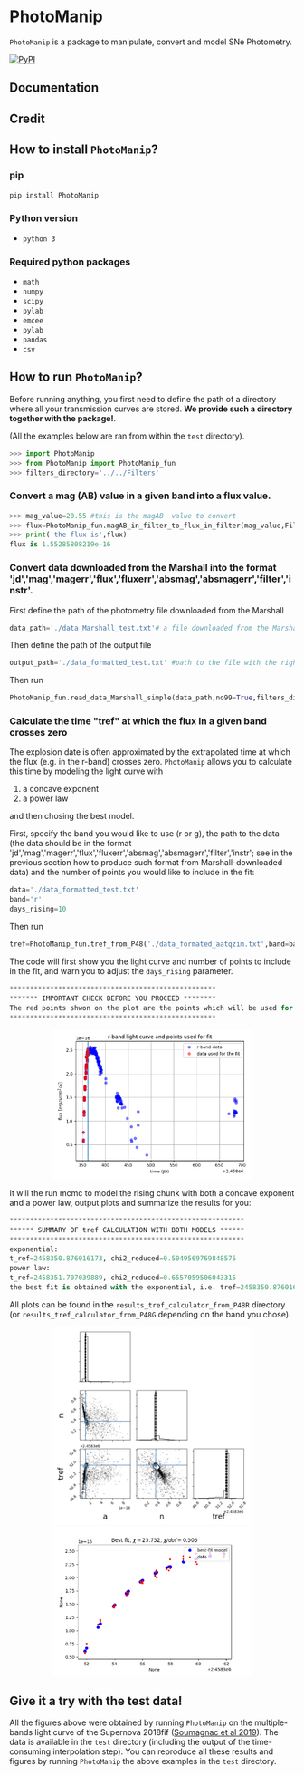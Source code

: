 # PhotoManip
`PhotoManip` is a package to manipulate, convert and model SNe Photometry.

[![PyPI](https://img.shields.io/pypi/v/PhotoManip.svg?style=flat-square)](https://pypi.python.org/pypi/PhotoManip)

## Documentation

## Credit

## How to install `PhotoManip`?

### pip

`pip install PhotoManip`

### Python version
* `python 3`

### Required python packages
* `math`
* `numpy`
* `scipy`
* `pylab`
* `emcee`
* `pylab`
* `pandas`
* `csv`

## How to run `PhotoManip`?
Before running anything, you first need to define the path of a directory where all your transmission curves are stored. **We provide such a directory together with the package!**. 

(All the examples below are ran from within the `test` directory).

```python
>>> import PhotoManip
>>> from PhotoManip import PhotoManip_fun
>>> filters_directory='../../Filters' 
```

### Convert a mag (AB) value in a given band into a flux value.

```python
>>> mag_value=20.55 #this is the magAB  value to convert
>>> flux=PhotoManip_fun.magAB_in_filter_to_flux_in_filter(mag_value,Filter_vector=np.array([['swift','UVW2']]),filters_directory=filters_directory,verbose=False)
>>> print('the flux is',flux)
flux is 1.55285808219e-16
```

### Convert data downloaded from the Marshall into the format 'jd','mag','magerr','flux','fluxerr','absmag','absmagerr','filter','instr'.

First define the path of the photometry file downloaded from the Marshall
```python
data_path='./data_Marshall_test.txt'# a file downloaded from the Marshall
```
Then define the path of the output file

```python
output_path='./data_formatted_test.txt' #path to the file with the right format
```
Then run
```python
PhotoManip_fun.read_data_Marshall_simple(data_path,no99=True,filters_directory=filters_directory,output_path=output_path)
```

### Calculate the time "tref" at which the flux in a given band crosses zero

The explosion date is often approximated by the extrapolated time at which the flux (e.g. in the r-band) crosses zero. `PhotoManip` allows you to calculate this time by modeling the light curve with
1. a concave exponent
2. a power law

and then chosing the best model.

First, specify the band you would like to use (r or g), the path to the data (the data should be in the format 'jd','mag','magerr','flux','fluxerr','absmag','absmagerr','filter','instr'; see in the previous section how to produce such format from Marshall-downloaded data) and the number of points you would like to include in the fit:
```python
data='./data_formatted_test.txt'
band='r'
days_rising=10
```

Then run
```python
tref=PhotoManip_fun.tref_from_P48('./data_formated_aatqzim.txt',band=band,days_rising=days_rising)[0]
```

The code will first show you the light curve and number of points to include in the fit, and warn you to adjust the `days_rising` parameter.
```python
***************************************************
******* IMPORTANT CHECK BEFORE YOU PROCEED ********
The red points shwon on the plot are the points which will be used for the fit.Adjust the "days_rising" parameter of Photomanip_fun.tref_from_P48, untill the red points cover all (and do not go beyond) the rising part of the light curve!
***************************************************
```


<p align="center">
  <img src="./PhotoManip/test/results_tref_calculator_from_P48R/lc_and_rising_piece.png" width="350">
</p>

It will the run mcmc to model the rising chunk with both a concave exponent and a power law, output plots and summarize the results for you:
```python
**********************************************************
****** SUMMARY OF tref CALCULATION WITH BOTH MODELS ******
**********************************************************
exponential:
t_ref=2458350.876016173, chi2_reduced=0.5049569769848575
power law:
t_ref=2458351.707039889, chi2_reduced=0.6557059506043315
the best fit is obtained with the exponential, i.e. tref=2458350.876016173
```

All plots can be found in the `results_tref_calculator_from_P48R` directory (or `results_tref_calculator_from_P48G` depending on the band you chose).
 
<p align="center">
  <img src="./PhotoManip/test/results_tref_calculator_from_P48R/power/2D-distributions.png" width="350">
  <img src="./PhotoManip/test/results_tref_calculator_from_P48R/exp/best_fit.png" width="350">
</p>

## Give it a try with the test data!

All the figures above were obtained by running `PhotoManip` on the multiple-bands light curve of the Supernova 2018fif ([Soumagnac et al 2019](https://ui.adsabs.harvard.edu/abs/2019arXiv190711252S/abstract)). The data is available in the `test` directory (including the output of the time-consuming interpolation step). You can reproduce all these results and figures by running `PhotoManip` the above examples in the `test` directory.


